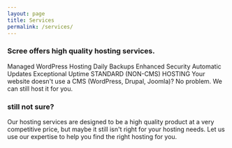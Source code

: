 ```yaml
---
layout: page
title: Services
permalink: /services/
---
```


### Scree offers high quality hosting services. ###

Managed WordPress Hosting
Daily Backups
Enhanced Security
Automatic Updates
Exceptional Uptime
STANDARD (NON-CMS) HOSTING
Your website doesn't use a CMS (WordPress, Drupal, Joomla)? No problem. We can still host it for you.

### still not sure? ###
Our hosting services are designed to be a high quality product at a very competitive price, but maybe it still isn't right for your hosting needs. Let us use our expertise to help you find the right hosting for you.